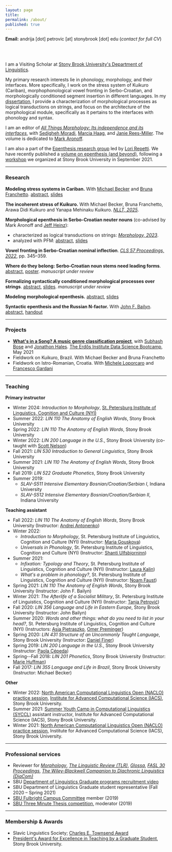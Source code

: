 ```yaml
---
layout: page
title:
permalink: /about/
published: true
---
```


<strong>Email:</strong> andrija [dot] petrovic [at] stonybrook [dot] edu (<em>contact for full CV</em>)

<!-- <strong>Office:</strong> S119, Social and Behavioral Sciences (SBS) -->

<br>
<br>

<!-- I am a Ph.D. graduate from <a href="https://linguistics.stonybrook.edu/">Stony Brook University's Department of Linguistics</a>. -->

I am a Visiting Scholar at <a href="https://linguistics.stonybrook.edu/">Stony Brook University's Department of Linguistics</a>.

My primary research interests lie in phonology, morphology, and their interfaces. More specifically, I work on the stress system of Kuikuro (Cariban), morphophonological vowel fronting in Serbo-Croatian, and morphologically conditioned segment insertion in different languages. In my <a href="https://linguistics.stonybrook.edu/_pdf/dissertation/Petrovic_2023_dissertation.pdf">dissertation</a>, I provide a characterization of morphological processes as logical transductions on strings, and focus on the architecture of the morphological module, specifically as it pertains to the interfaces with phonology and syntax.

I am an editor of <a href="https://benjamins.com/catalog/cilt.353">_All Things Morphology: Its independence and its interfaces_</a>, with <a href="https://somoradi.github.io">Sedigheh Moradi</a>, <a href="https://www.ou.edu/cas/modlang/people/linguistics/m-haag">Marcia Haag</a>, and <a href="https://www.researchgate.net/profile/Janie-Rees-Miller">Janie Rees-Miller</a>. The volume is dedicated to <a href="https://linguistics.stonybrook.edu/faculty/mark.aronoff/">Mark Aronoff</a>.

I am also a part of the <a href="https://raw.githubusercontent.com/andrija-petrovic/andrija-petrovic.github.io/master/images/TeamEpenthesis.png">Epenthesis research group</a> led by <a href="https://linguistics.stonybrook.edu/faculty/lori.repetti/">Lori Repetti</a>. We have recently published a <a href="https://langsci-press.org/catalog/book/469">volume on epenthesis (and beyond)</a>, following a <a href="https://www.stonybrook.edu/epenthesis/">workshop</a> we organized at Stony Brook University in September 2021. 

----

### Research

**Modeling stress systems in Cariban.** With <a href="https://becker.phonologist.org">Michael Becker</a> and <a href="http://vlv19.abralin.org/en/speaker/bruna-franchetto-2/">Bruna Franchetto</a>. <a href="https://raw.githubusercontent.com/andrija-petrovic/andrija-petrovic.github.io/master/pdfs/Modelando sistemas acentuais na perspectiva Karib-abstract.pdf">abstract</a>, <a href="https://drive.google.com/file/d/1HNlIVUnpH6flufHuMyrJRgU0-yLoE1Hd/view?usp=sharing">slides</a>

**The incoherent stress of Kuikuro.** With Michael Becker, Bruna Franchetto, Arawa Didi Kuikuro and Yanapa Mehinaku Kuikuro. <a href="https://rdcu.be/exg8I">_NLLT, 2025_</a>.

**Morphological epenthesis in Serbo-Croatian neuter nouns** (co-advised by Mark Aronoff and <a href="http://jeffreyheinz.net">Jeff Heinz</a>):
- characterized as logical transductions on strings: <a href="https://rdcu.be/dglac">_Morphology, 2023_</a>.
- analyzed with PFM: <a href="https://www.uni-goettingen.de/de/document/download/25678a0d33e7f08d437152b6a81baef8.pdf/Petrovic.pdf">abstract</a>, <a href="https://drive.google.com/file/d/106pYNE4oOIuOTqWU0QIHgiwtP5P-wY2k/view?usp=sharing">slides</a>

**Vowel fronting in Serbo-Croatian nominal inflection**. _<a href="https://drive.google.com/file/d/1D1kVuDU0iBhqBvNk3KBsotHZvtWj1_jX/view?usp=sharing">CLS 57 Proceedings, 2022</a>_, pp. 345–359.

**Where do they belong: Serbo‐Croatian noun stems need leading forms**. <a href="https://drive.google.com/file/d/1NJBo5yKsiryIFNEk8lLPLLNbgquRwESG/view?usp=sharing">abstract</a>, <a href="https://drive.google.com/file/d/1f0PxzRsw-aU0Oa_KVC10U2ReoXEVgk1w/view?usp=sharing">poster</a>. _manuscript under review_

**Formalizing syntactically conditioned morphological processes over strings**. <a href="https://drive.google.com/file/d/169LTy5lsh3SBQSpxMNaf8L57udZrCbmH/view?usp=sharing">abstract</a>, <a href="https://drive.google.com/file/d/1wBCibrZZVc-snTxrm5z9SJzRL47h3cl6/view?usp=sharing">slides</a>. _manuscript under review_

**Modeling morphological epenthesis.** <a href="https://drive.google.com/file/d/1w5f_bgQesLDmIXQSzOwfB9t9z9GT7DsP/view?usp=sharing">abstract</a>, <a href="https://drive.google.com/file/d/1Jr-pNyWNG992Yml0kUQmkoaC8l8wzIfS/view?usp=sharing">slides</a>

**Syntactic epenthesis and the Russian N-factor.** With <a href="https://linguistics.stonybrook.edu/faculty/john.bailyn/">John F. Bailyn</a>. <a href="https://drive.google.com/file/d/1oat6KPz5Twv4JMfbvSJiHPYRi45iIQIc/view?usp=sharing">abstract</a>, <a href="https://drive.google.com/file/d/1mQmTUgvGxgfjp6VaEwqXN0Vhc2miCXvP/view?usp=sharing">handout</a>

----

### Projects

- <a href="https://docs.google.com/presentation/d/1zgAJASr8-DsS_hyTPig3vgFj8kw_HiXVHrcQ--M8_1o/edit?usp=sharing">**What's in a Song? A music genre classification project**</a>, with <a href="https://astronomy.osu.edu/people/bose.48">Subhash Bose</a> and <a href="https://math.osu.edu/people/hales.41">Jonathon Hales</a>. <a href="https://www.erdosinstitute.org/may2021certificates/andrija-petrovic">The Erdős Institute Data Science Bootcamp</a>, May 2021
- Fieldwork on Kuikuro, Brazil. With Michael Becker and Bruna Franchetto
- Fieldwork on Istro-Romanian, Croatia. With <a href="https://www.rose.uzh.ch/de/seminar/wersindwir/mitarbeitende/loporcaro.html">Michele Loporcaro</a> and <a href="https://francescogardani.wordpress.com">Francesco Gardani</a>

----

### Teaching

**Primary instructor**
- Winter 2024: _Introduction to Morphology_, <a href="https://nyispb.org">St. Petersburg Institute of Linguistics, Cognition and Culture (NYI)</a>
- Summer 2022: _LIN 110 The Anatomy of English Words_, Stony Brook University
- Spring 2022: _LIN 110 The Anatomy of English Words_, Stony Brook University
- Winter 2022: _LIN 200 Language in the U.S._, Stony Brook University (co-taught with <a href="https://snelson89.bitbucket.io">Scott Nelson</a>)
- Fall 2021: _LIN 530 Introduction to General Linguistics_, Stony Brook University
- Summer 2021: _LIN 110 The Anatomy of English Words_, Stony Brook University
- Fall 2019: _LIN 522 Graduate Phonetics_, Stony Brook University
- Summer 2019:
  - _SLAV-S511 Intensive Elementary Bosnian/Croatian/Serbian I_, Indiana University
  - _SLAV-S512 Intensive Elementary Bosnian/Croatian/Serbian II_, Indiana University

**Teaching assistant**
- Fall 2022: _LIN 110 The Anatomy of English Words_, Stony Brook University (Instructor: <a href="http://www.andant.info">Andrei Antonenko</a>)
- Winter 2022:
  - _Introduction to Morphology_, St. Petersburg Institute of Linguistics, Cognition and Culture (NYI) (Instructor: <a href="https://www.gouskova.com">Maria Gouskova</a>)
  - _Universals in Phonology_, St. Petersburg Institute of Linguistics, Cognition and Culture (NYI) (Instructor: <a href="https://sites.google.com/site/shantijulfsbjorninn/">Shanti Ulfsbjorninn</a>)
- Summer 2021:
  - _Infixation: Typology and Theory_, St. Petersburg Institute of Linguistics, Cognition and Culture (NYI) (Instructor: <a href="https://www.laurakalin.com">Laura Kalin</a>)
  - _What's a problem in phonology?_, St. Petersburg Institute of Linguistics, Cognition and Culture (NYI) (Instructor: <a href="https://noamfaust.wordpress.com">Noam Faust</a>)
- Spring 2021: _LIN 110 The Anatomy of English Words_, Stony Brook University (Instructor: John F. Bailyn)
- Winter 2021: _The Afterlife of a Socialist Military_, St. Petersburg Institute of Linguistics, Cognition and Culture (NYI) (Instructor: <a href="https://ikss.zrc-sazu.si/en/sodelavci/tanja-petrovic-en#v">Tanja Petrović</a>)
- Fall 2020: _LIN 356 Language and Life in Eastern Europe_, Stony Brook University (Instructor: John Bailyn)
- Summer 2020: _Words and other things: what do you need to list in your head?_, St. Petersburg Institute of Linguistics, Cognition and Culture (NYI) (Instructors: <a href="https://asiapietraszko.com">Asia Pietraszko</a>, <a href="https://omer.lingsite.org">Omer Preminger</a>)
- Spring 2020: _LIN 431 Structure of an Uncommonly Taught Language_, Stony Brook University (Instructor: <a href="https://linguistics.stonybrook.edu/faculty/daniel.finer/">Daniel Finer</a>)
- Spring 2019: _LIN 200 Language in the U.S._, Stony Brook University (Instructor: <a href="https://paolacepeda.com">Paola Cépeda</a>)
- Spring--Fall 2018: _LIN 201 Phonetics_, Stony Brook University (Instructor: <a href="https://linguistics.stonybrook.edu/faculty/marie.huffman/">Marie Huffman</a>)
- Fall 2017: _LIN 355 Language and Life in Brazil_, Stony Brook University (Instructor: Michael Becker)

**Other**
- Winter 2022: <a href="https://calendar.stonybrook.edu/site/iacs/event/naclo-2022/">North American Computational Linguistics Open (NACLO) practice session</a>, <a href="https://iacs.stonybrook.edu">Institute for Advanced Computational Science (IACS)</a>, Stony Brook University.
- Summer 2021: <a href="https://calendar.stonybrook.edu/site/iacs/event/summer-youth-camp-for-computational-linguistics-syccl-1/">Summer Youth Camp in Computational Linguistics (SYCCL)</a> assistant instructor, Institute for Advanced Computational Science (IACS), Stony Brook University.
- Winter 2021: <a href="https://www.stonybrook.edu/commcms/linguistics/news/2020/2020_12_29_naclo.php?fbclid=IwAR3hOO4_FS0m-R8pWLkCNrmX19yMeEvkTtyRN77yPHhwizWaGbjXbM_IJsM">North American Computational Linguistics Open (NACLO) practice session</a>, Institute for Advanced Computational Science (IACS), Stony Brook University.

----

### Professional services

- Reviewer for <a href="https://link.springer.com/journal/11525">_Morphology_</a>, <a href="https://www.degruyter.com/journal/key/TLIR/html">_The Linguistic Review (TLR)_</a>, <a href="https://www.glossa-journal.org">_Glossa_</a>, <a href="http://ojs.ung.si/index.php/JSL/issue/view/29">_FASL 30 Proceedings_</a>, <a href="https://www.researchgate.net/publication/366808543_The_Wiley-Blackwell_Companion_to_Diachronic_Linguistics_5_vols">_The Wiley-Blackwell Companion to Diachronic Linguistics (DiaCom)_</a>
- SBU <a href="https://www.youtube.com/watch?v=-90HCxfMgDQ&t">Department of Linguistics Graduate programs recruitment video</a>
- SBU Department of Linguistics Graduate student representative (Fall 2020 – Spring 2021)
- <a href="https://www.stonybrook.edu/commcms/fellowships/featured-awards/fulbright/">SBU Fulbright Campus Committee</a> member (2019)
- <a href="https://grad.stonybrook.edu/professional-development/sbu3mt/3mt-2019">SBU Three Minute Thesis competition</a>, moderator (2019)

----

### Membership & Awards

- Slavic Linguistics Society; <a href="https://www.slaviclinguistics.org/charles-e-townsend-memorial-fund">Charles E. Townsend Award</a>
- <a href="https://www.stonybrook.edu/commcms/grad/tuition_funding/graduate-school-programs/graduate-awards/past-awardees.php#2022">President's Award for Excellence in Teaching by a Graduate Student</a>, Stony Brook University.
